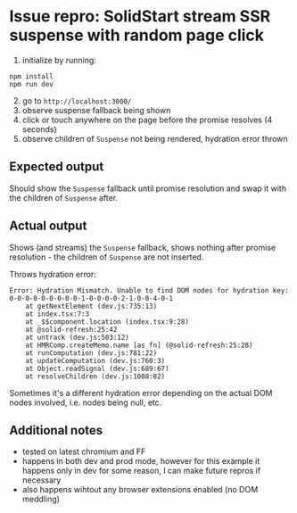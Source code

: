 # Issue repro: SolidStart stream SSR suspense with random page click


1. initialize by running:

```
npm install
npm run dev
```

2. go to `http://localhost:3000/`
3. observe suspense fallback being shown
4. click or touch anywhere on the page before the promise resolves (4 seconds)
5. observe children of `Suspense` not being rendered, hydration error thrown


## Expected output

Should show the `Suspense` fallback until promise resolution and swap it with
the children of `Suspense` after.

## Actual output

Shows (and streams) the `Suspense` fallback, shows nothing after promise
resolution - the children of `Suspense` are not inserted.

Throws hydration error:

```
Error: Hydration Mismatch. Unable to find DOM nodes for hydration key: 0-0-0-0-0-0-0-0-0-1-0-0-0-0-2-1-0-0-4-0-1
    at getNextElement (dev.js:735:13)
    at index.tsx:7:3
    at _$$component.location (index.tsx:9:28)
    at @solid-refresh:25:42
    at untrack (dev.js:503:12)
    at HMRComp.createMemo.name [as fn] (@solid-refresh:25:28)
    at runComputation (dev.js:781:22)
    at updateComputation (dev.js:760:3)
    at Object.readSignal (dev.js:689:67)
    at resolveChildren (dev.js:1088:82)
```

Sometimes it's a different hydration error depending on the actual DOM nodes
involved, i.e. nodes being null, etc.


## Additional notes

- tested on latest chromium and FF
- happens in both dev and prod mode, however for this example it happens only
  in dev for some reason, I can make future repros if necessary
- also happens wihtout any browser extensions enabled (no DOM meddling)

